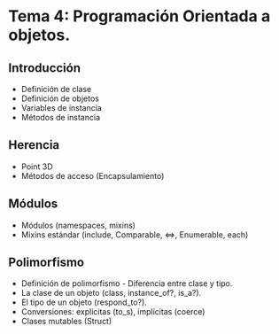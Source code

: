 # Tema 4: Programación Orientada a objetos.

## Introducción

  * Definición de clase
  * Definición de objetos
  * Variables de instancia
  * Métodos de instancia

## Herencia
  * Point 3D 
  * Métodos de acceso (Encapsulamiento)

## Módulos
  * Módulos (namespaces, mixins)
  * Mixins estándar (include, Comparable, <=>, Enumerable, each)

## Polimorfismo
  * Definición de polimorfismo - Diferencia entre clase y tipo.
  * La clase de un objeto (class, instance_of?, is_a?).
  * El tipo de un objeto (respond_to?).
  * Conversiones: explícitas (to_s), implícitas (coerce)
  * Clases mutables (Struct)
